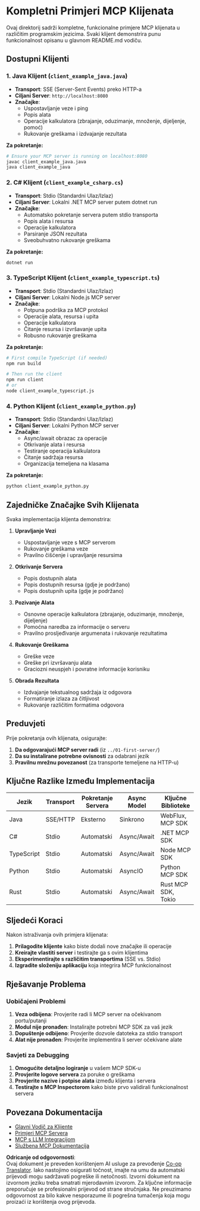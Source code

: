 <!--
CO_OP_TRANSLATOR_METADATA:
{
  "original_hash": "8358c13b5b6877e475674697cdc1a904",
  "translation_date": "2025-08-19T17:59:25+00:00",
  "source_file": "03-GettingStarted/02-client/complete_examples.md",
  "language_code": "hr"
}
-->
# Kompletni Primjeri MCP Klijenata

Ovaj direktorij sadrži kompletne, funkcionalne primjere MCP klijenata u različitim programskim jezicima. Svaki klijent demonstrira punu funkcionalnost opisanu u glavnom README.md vodiču.

## Dostupni Klijenti

### 1. Java Klijent (`client_example_java.java`)

- **Transport**: SSE (Server-Sent Events) preko HTTP-a
- **Ciljani Server**: `http://localhost:8080`
- **Značajke**:
  - Uspostavljanje veze i ping
  - Popis alata
  - Operacije kalkulatora (zbrajanje, oduzimanje, množenje, dijeljenje, pomoć)
  - Rukovanje greškama i izdvajanje rezultata

**Za pokretanje:**

```bash
# Ensure your MCP server is running on localhost:8080
javac client_example_java.java
java client_example_java
```

### 2. C# Klijent (`client_example_csharp.cs`)

- **Transport**: Stdio (Standardni Ulaz/Izlaz)
- **Ciljani Server**: Lokalni .NET MCP server putem dotnet run
- **Značajke**:
  - Automatsko pokretanje servera putem stdio transporta
  - Popis alata i resursa
  - Operacije kalkulatora
  - Parsiranje JSON rezultata
  - Sveobuhvatno rukovanje greškama

**Za pokretanje:**

```bash
dotnet run
```

### 3. TypeScript Klijent (`client_example_typescript.ts`)

- **Transport**: Stdio (Standardni Ulaz/Izlaz)
- **Ciljani Server**: Lokalni Node.js MCP server
- **Značajke**:
  - Potpuna podrška za MCP protokol
  - Operacije alata, resursa i upita
  - Operacije kalkulatora
  - Čitanje resursa i izvršavanje upita
  - Robusno rukovanje greškama

**Za pokretanje:**

```bash
# First compile TypeScript (if needed)
npm run build

# Then run the client
npm run client
# or
node client_example_typescript.js
```

### 4. Python Klijent (`client_example_python.py`)

- **Transport**: Stdio (Standardni Ulaz/Izlaz)  
- **Ciljani Server**: Lokalni Python MCP server
- **Značajke**:
  - Async/await obrazac za operacije
  - Otkrivanje alata i resursa
  - Testiranje operacija kalkulatora
  - Čitanje sadržaja resursa
  - Organizacija temeljena na klasama

**Za pokretanje:**

```bash
python client_example_python.py
```

## Zajedničke Značajke Svih Klijenata

Svaka implementacija klijenta demonstrira:

1. **Upravljanje Vezi**
   - Uspostavljanje veze s MCP serverom
   - Rukovanje greškama veze
   - Pravilno čišćenje i upravljanje resursima

2. **Otkrivanje Servera**
   - Popis dostupnih alata
   - Popis dostupnih resursa (gdje je podržano)
   - Popis dostupnih upita (gdje je podržano)

3. **Pozivanje Alata**
   - Osnovne operacije kalkulatora (zbrajanje, oduzimanje, množenje, dijeljenje)
   - Pomoćna naredba za informacije o serveru
   - Pravilno prosljeđivanje argumenata i rukovanje rezultatima

4. **Rukovanje Greškama**
   - Greške veze
   - Greške pri izvršavanju alata
   - Graciozni neuspjeh i povratne informacije korisniku

5. **Obrada Rezultata**
   - Izdvajanje tekstualnog sadržaja iz odgovora
   - Formatiranje izlaza za čitljivost
   - Rukovanje različitim formatima odgovora

## Preduvjeti

Prije pokretanja ovih klijenata, osigurajte:

1. **Da odgovarajući MCP server radi** (iz `../01-first-server/`)
2. **Da su instalirane potrebne ovisnosti** za odabrani jezik
3. **Pravilnu mrežnu povezanost** (za transporte temeljene na HTTP-u)

## Ključne Razlike Između Implementacija

| Jezik      | Transport | Pokretanje Servera | Async Model | Ključne Biblioteke  |
|------------|-----------|--------------------|-------------|---------------------|
| Java       | SSE/HTTP  | Eksterno           | Sinkrono    | WebFlux, MCP SDK    |
| C#         | Stdio     | Automatski         | Async/Await | .NET MCP SDK        |
| TypeScript | Stdio     | Automatski         | Async/Await | Node MCP SDK        |
| Python     | Stdio     | Automatski         | AsyncIO     | Python MCP SDK      |
| Rust       | Stdio     | Automatski         | Async/Await | Rust MCP SDK, Tokio |

## Sljedeći Koraci

Nakon istraživanja ovih primjera klijenata:

1. **Prilagodite klijente** kako biste dodali nove značajke ili operacije
2. **Kreirajte vlastiti server** i testirajte ga s ovim klijentima
3. **Eksperimentirajte s različitim transportima** (SSE vs. Stdio)
4. **Izgradite složeniju aplikaciju** koja integrira MCP funkcionalnost

## Rješavanje Problema

### Uobičajeni Problemi

1. **Veza odbijena**: Provjerite radi li MCP server na očekivanom portu/putanji
2. **Modul nije pronađen**: Instalirajte potrebni MCP SDK za vaš jezik
3. **Dopuštenje odbijeno**: Provjerite dozvole datoteka za stdio transport
4. **Alat nije pronađen**: Provjerite implementira li server očekivane alate

### Savjeti za Debugging

1. **Omogućite detaljno logiranje** u vašem MCP SDK-u
2. **Provjerite logove servera** za poruke o greškama
3. **Provjerite nazive i potpise alata** između klijenta i servera
4. **Testirajte s MCP Inspectorom** kako biste prvo validirali funkcionalnost servera

## Povezana Dokumentacija

- [Glavni Vodič za Klijente](./README.md)
- [Primjeri MCP Servera](../../../../03-GettingStarted/01-first-server)
- [MCP s LLM Integracijom](../../../../03-GettingStarted/03-llm-client)
- [Službena MCP Dokumentacija](https://modelcontextprotocol.io/)

**Odricanje od odgovornosti**:  
Ovaj dokument je preveden korištenjem AI usluge za prevođenje [Co-op Translator](https://github.com/Azure/co-op-translator). Iako nastojimo osigurati točnost, imajte na umu da automatski prijevodi mogu sadržavati pogreške ili netočnosti. Izvorni dokument na izvornom jeziku treba smatrati mjerodavnim izvorom. Za ključne informacije preporučuje se profesionalni prijevod od strane stručnjaka. Ne preuzimamo odgovornost za bilo kakve nesporazume ili pogrešna tumačenja koja mogu proizaći iz korištenja ovog prijevoda.